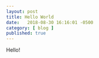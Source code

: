```yaml
---
layout: post
title: Hello World
date:   2018-08-30 16:16:01 -0500
category: [ blog ]
published: true
---
```


Hello!